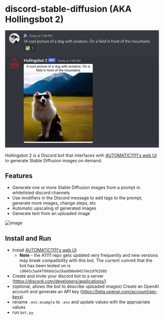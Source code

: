 # discord-stable-diffusion (AKA Hollingsbot 2)

![img.png](img.png)

Hollingsbot 2 is a Discord bot that interfaces with [AUTOMATIC1111's web UI](https://github.com/AUTOMATIC1111/stable-diffusion-webui) to generate Stable Diffusion
images on demand.

## Features

- Generate one or more Stable Diffusion images from a prompt in whitelisted discord channels
- Use modifiers in the Discord message to add tags to the prompt, generate more images, change steps, etc
- Automatic upscaling of generated images
- Generate text from an uploaded image

![image](https://user-images.githubusercontent.com/3793509/193608535-2eb98e0f-99fa-4132-8636-71e1aaec4d93.png)

## Install and Run

- Install [AUTOMATIC1111's web UI](https://github.com/AUTOMATIC1111/stable-diffusion-webui)
  - **Note** - the A1111 repo gets updated very frequently and new versions may break compatibility with this bot. The
    current commit that the bot has been tested on is `c8045c5ad4f99deb3a19add06e0457de1df62b05`
- Create and invite your discord bot to a server (https://discord.com/developers/applications/)
- (optional, allows the bot to describe uploaded images) Create an OpenAI account and generate an API
  key (https://beta.openai.com/account/api-keys)
- rename `.env.example` to `.env` and update values with the appropriate values
- run `bot.py`

